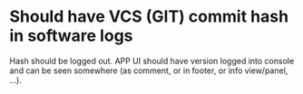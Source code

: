 # Should have VCS (GIT) commit hash in software logs

Hash should be logged out.
APP UI should have version logged into console and can be seen somewhere (as comment, or in footer, or info
view/panel, ...).
